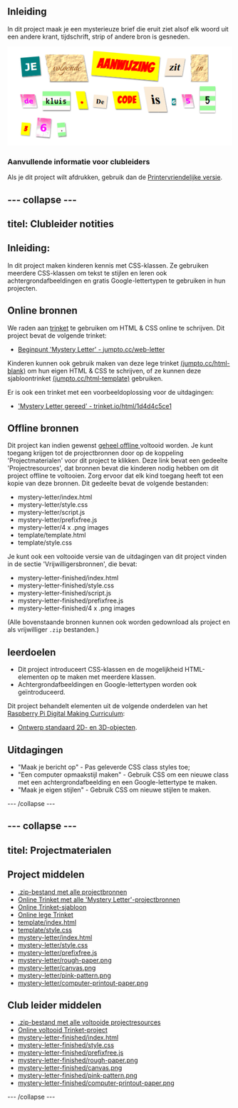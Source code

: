 ## Inleiding

In dit project maak je een mysterieuze brief die eruit ziet alsof elk woord uit een andere krant, tijdschrift, strip of andere bron is gesneden.

![screenshot](images/letter-final.png)

### Aanvullende informatie voor clubleiders

Als je dit project wilt afdrukken, gebruik dan de [Printervriendelijke versie](https://projects.raspberrypi.org/en/projects/mystery-letter/print).

## \--- collapse \---

## titel: Clubleider notities

## Inleiding:

In dit project maken kinderen kennis met CSS-klassen. Ze gebruiken meerdere CSS-klassen om tekst te stijlen en leren ook achtergrondafbeeldingen en gratis Google-lettertypen te gebruiken in hun projecten.

## Online bronnen

We raden aan [trinket](https://trinket.io/) te gebruiken om HTML & CSS online te schrijven. Dit project bevat de volgende trinket:

* [Beginpunt 'Mystery Letter' - jumpto.cc/web-letter](http://jumpto.cc/web-letter)

Kinderen kunnen ook gebruik maken van deze lege trinket [(jumpto.cc/html-blank)](http://jumpto.cc/html-blank) om hun eigen HTML & CSS te schrijven, of ze kunnen deze sjabloontrinket [(jumpto.cc/html-template)](http://jumpto.cc/html-template) gebruiken.

Er is ook een trinket met een voorbeeldoplossing voor de uitdagingen:

* ['Mystery Letter gereed' - trinket.io/html/1d4d4c5ce1](https://trinket.io/html/1d4d4c5ce1)

## Offline bronnen

Dit project kan indien gewenst [geheel offline ](https://www.codeclubprojects.org/en-GB/resources/webdev-working-offline/) voltooid worden. Je kunt toegang krijgen tot de projectbronnen door op de koppeling 'Projectmaterialen' voor dit project te klikken. Deze link bevat een gedeelte 'Projectresources', dat bronnen bevat die kinderen nodig hebben om dit project offline te voltooien. Zorg ervoor dat elk kind toegang heeft tot een kopie van deze bronnen. Dit gedeelte bevat de volgende bestanden:

* mystery-letter/index.html
* mystery-letter/style.css
* mystery-letter/script.js
* mystery-letter/prefixfree.js
* mystery-letter/4 x .png images
* template/template.html
* template/style.css

Je kunt ook een voltooide versie van de uitdagingen van dit project vinden in de sectie 'Vrijwilligersbronnen', die bevat:

* mystery-letter-finished/index.html
* mystery-letter-finished/style.css
* mystery-letter-finished/script.js
* mystery-letter-finished/prefixfree.js
* mystery-letter-finished/4 x .png images

(Alle bovenstaande bronnen kunnen ook worden gedownload als project en als vrijwilliger `.zip` bestanden.)

## leerdoelen

* Dit project introduceert CSS-klassen en de mogelijkheid HTML-elementen op te maken met meerdere klassen.
* Achtergrondafbeeldingen en Google-lettertypen worden ook geïntroduceerd. 

Dit project behandelt elementen uit de volgende onderdelen van het [Raspberry Pi Digital Making Curriculum](http://rpf.io/curriculum):

* [Ontwerp standaard 2D- en 3D-objecten](https://www.raspberrypi.org/curriculum/design/creator).

## Uitdagingen

* "Maak je bericht op" - Pas geleverde CSS class styles toe;
* "Een computer opmaakstijl maken" - Gebruik CSS om een ​​nieuwe class met een achtergrondafbeelding en een Google-lettertype te maken. 
* "Maak je eigen stijlen" - Gebruik CSS om nieuwe stijlen te maken.

\--- /collapse \---

## \--- collapse \---

## titel: Projectmaterialen

## Project middelen

* [.zip-bestand met alle projectbronnen](resources/letter-project-resources.zip)
* [Online Trinket met alle 'Mystery Letter'-projectbronnen](http://jumpto.cc/web-letter)
* [Online Trinket-sjabloon](http://jumpto.cc/trinket-template)
* [Online lege Trinket](http://jumpto.cc/trinket-blank)
* [template/index.html](resources/template-index.html)
* [template/style.css](resources/template-style.css)
* [mystery-letter/index.html](resources/mystery-letter-index.html)
* [mystery-letter/style.css](resources/mystery-letter-style.css)
* [mystery-letter/prefixfree.js](resources/mystery-letter-prefixfree.js)
* [mystery-letter/rough-paper.png](resources/mystery-letter-rough-paper.png)
* [mystery-letter/canvas.png](resources/mystery-letter-canvas.png)
* [mystery-letter/pink-pattern.png](resources/mystery-letter-pink-pattern.png)
* [mystery-letter/computer-printout-paper.png](resources/mystery-letter-computer-printout-paper.png)

## Club leider middelen

* [.zip-bestand met alle voltooide projectresources](resources/letter-volunteer-resources.zip)
* [Online voltooid Trinket-project](https://trinket.io/html/1d4d4c5ce1)
* [mystery-letter-finished/index.html](resources/mystery-letter-finished-index.html)
* [mystery-letter-finished/style.css](resources/mystery-letter-finished-style.css)
* [mystery-letter-finished/prefixfree.js](resources/mystery-letter-finished-prefixfree.js)
* [mystery-letter-finished/rough-paper.png](resources/mystery-letter-finished-rough-paper.png)
* [mystery-letter-finished/canvas.png](resources/mystery-letter-finished-canvas.png)
* [mystery-letter-finished/pink-pattern.png](resources/mystery-letter-finished-pink-pattern.png)
* [mystery-letter-finished/computer-printout-paper.png](resources/mystery-letter-finished-computer-printout-paper.png)

\--- /collapse \---